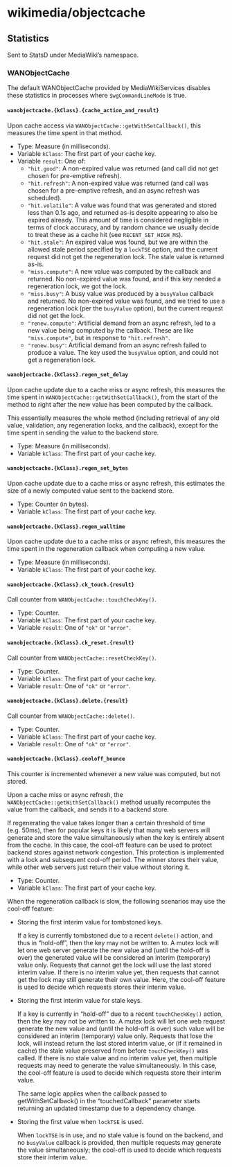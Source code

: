 wikimedia/objectcache
=====================

Statistics
----------

Sent to StatsD under MediaWiki’s namespace.

### WANObjectCache

The default WANObjectCache provided by MediaWikiServices disables these statistics in processes where `$wgCommandLineMode` is true.

#### `wanobjectcache.{kClass}.{cache_action_and_result}`

Upon cache access via `WANObjectCache::getWithSetCallback()`, this measures the time spent in that method.

-   Type: Measure (in milliseconds).
-   Variable `kClass`: The first part of your cache key.
-   Variable `result`: One of:
    -   `"hit.good"`: A non-expired value was returned (and call did not get chosen for pre-emptive refresh).
    -   `"hit.refresh"`: A non-expired value was returned (and call was chosen for a pre-emptive refresh, and an async refresh was scheduled).
    -   `"hit.volatile"`: A value was found that was generated and stored less than 0.1s ago, and returned as-is despite appearing to also be expired already. This amount of time is considered negligible in terms of clock accuracy, and by random chance we usually decide to treat these as a cache hit (see `RECENT_SET_HIGH_MS`).
    -   `"hit.stale"`: An expired value was found, but we are within the allowed stale period specified by a `lockTSE` option, and the current request did not get the regeneration lock. The stale value is returned as-is.
    -   `"miss.compute"`: A new value was computed by the callback and returned. No non-expired value was found, and if this key needed a regeneration lock, we got the lock.
    -   `"miss.busy"`: A busy value was produced by a `busyValue` callback and returned. No non-expired value was found, and we tried to use a regeneration lock (per the `busyValue` option), but the current request did not get the lock.
    -   `"renew.compute"`: Artificial demand from an async refresh, led to a new value being computed by the callback. These are like `"miss.compute"`, but in response to `"hit.refresh"`.
    -   `"renew.busy"`: Artificial demand from an async refresh failed to produce a value. The key used the `busyValue` option, and could not get a regeneration lock.

#### `wanobjectcache.{kClass}.regen_set_delay`

Upon cache update due to a cache miss or async refresh, this measures the time spent in `WANObjectCache::getWithSetCallback()`, from the start of the method to right after the new value has been computed by the callback.

This essentially measures the whole method (including retrieval of any old value, validation, any regeneration locks, and the callback), except for the time spent in sending the value to the backend store.

-   Type: Measure (in milliseconds).
-   Variable `kClass`: The first part of your cache key.

#### `wanobjectcache.{kClass}.regen_set_bytes`

Upon cache update due to a cache miss or async refresh, this estimates the size of a newly computed value sent to the backend store.

-   Type: Counter (in bytes).
-   Variable `kClass`: The first part of your cache key.

#### `wanobjectcache.{kClass}.regen_walltime`

Upon cache update due to a cache miss or async refresh, this measures the time spent in the regeneration callback when computing a new value.

-   Type: Measure (in milliseconds).
-   Variable `kClass`: The first part of your cache key.

#### `wanobjectcache.{kClass}.ck_touch.{result}`

Call counter from `WANObjectCache::touchCheckKey()`.

-   Type: Counter.
-   Variable `kClass`: The first part of your cache key.
-   Variable `result`: One of `"ok"` or `"error"`.

#### `wanobjectcache.{kClass}.ck_reset.{result}`

Call counter from `WANObjectCache::resetCheckKey()`.

-   Type: Counter.
-   Variable `kClass`: The first part of your cache key.
-   Variable `result`: One of `"ok"` or `"error"`.

#### `wanobjectcache.{kClass}.delete.{result}`

Call counter from `WANObjectCache::delete()`.

-   Type: Counter.
-   Variable `kClass`: The first part of your cache key.
-   Variable `result`: One of `"ok"` or `"error"`.

#### `wanobjectcache.{kClass}.cooloff_bounce`

This counter is incremented whenever a new value was computed, but not stored.

Upon a cache miss or async refresh, the `WANObjectCache::getWithSetCallback()` method usually recomputes the value from the callback, and sends it to a backend store.

If regenerating the value takes longer than a certain threshold of time (e.g. 50ms), then for popular keys it is likely that many web servers will generate and store the value simultaneously when the key is entirely absent from the cache. In this case, the cool-off feature can be used to protect backend stores against network congestion. This protection is implemented with a lock and subsequent cool-off period. The winner stores their value, while other web servers just return their value without storing it.

-   Type: Counter.
-   Variable `kClass`: The first part of your cache key.

When the regeneration callback is slow, the following scenarios may use the cool-off feature:

-   Storing the first interim value for tombstoned keys.

    If a key is currently tombstoned due to a recent `delete()` action, and thus in “hold-off”, then the key may not be written to. A mutex lock will let one web server generate the new value and (until the hold-off is over) the generated value will be considered an interim (temporary) value only. Requests that cannot get the lock will use the last stored interim value. If there is no interim value yet, then requests that cannot get the lock may still generate their own value. Here, the cool-off feature is used to decide which requests stores their interim value.

-   Storing the first interim value for stale keys.

    If a key is currently in “hold-off” due to a recent `touchCheckKey()` action, then the key may not be written to. A mutex lock will let one web request generate the new value and (until the hold-off is over) such value will be considered an interim (temporary) value only. Requests that lose the lock, will instead return the last stored interim value, or (if it remained in cache) the stale value preserved from before `touchCheckKey()` was called. If there is no stale value and no interim value yet, then multiple requests may need to generate the value simultaneously. In this case, the cool-off feature is used to decide which requests store their interim value.

    The same logic applies when the callback passed to getWithSetCallback() in the “touchedCallback” parameter starts returning an updated timestamp due to a dependency change.

-   Storing the first value when `lockTSE` is used.

    When `lockTSE` is in use, and no stale value is found on the backend, and no `busyValue` callback is provided, then multiple requests may generate the value simultaneously; the cool-off is used to decide which requests store their interim value.
